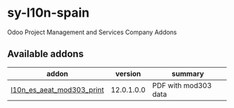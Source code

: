 # sy-l10n-spain
Odoo Project Management and Services Company Addons

[//]: # (addons)

Available addons
----------------
addon | version | summary
--- | --- | ---
[l10n_es_aeat_mod303_print](l10n_es_aeat_mod303_print/) | 12.0.1.0.0 | PDF with mod303 data

[//]: # (end addons)
